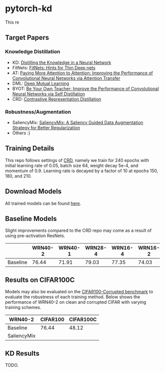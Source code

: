 # pytorch-kd
This re

## Target Papers

### Knowledge Distillation
- KD: [Distilling the Knowledge in a Neural Network](https://arxiv.org/abs/1503.02531)
- FitNets: [FitNets: Hints for Thin Deep nets](https://arxiv.org/abs/1412.6550)
- AT: [Paying More Attention to Attention: Improving the Performance of Convolutional Neural Networks via Attention Transfer](https://arxiv.org/abs/1612.03928)
- DML: [Deep Mutual Learning](https://arxiv.org/abs/1706.00384)
- BYOT: [Be Your Own Teacher: Improve the Performance of Convolutional Neural Networks via Self Distillation](https://arxiv.org/abs/1905.08094)
- CRD: [Contrastive Representation Distillation](http://arxiv.org/abs/1910.10699)

### Robustness/Augmentation
- SaliencyMix: [SaliencyMix: A Saliency Guided Data Augmentation Strategy for Better Regularization](https://arxiv.org/abs/2006.01791)
- Others :)

## Training Details
This repo follows settings of [CRD](https://github.com/HobbitLong/RepDistiller), namely we train for 240 epochs with initial learning rate of 0.05, batch size 64, weight decay 5e-4, and momentum of 0.9. Learning rate is decayed by a factor of 10 at epochs 150, 180, and 210. 

## Download Models
All trained models can be found [here](https://drive.google.com/drive/folders/1gL8ensehP_JTkgNf2RNRkoDC2SXAznU-?usp=sharing).

## Baseline Models
Slight improvements compared to the CRD repo may come as a result of using pre-activation ResNets.

|                     | WRN40-2 | WRN40-1 | WRN28-4 | WRN16-4 | WRN16-2 | ResNet56 | ResNet20 | ResNet8 |
|---------------------|---------|---------|---------|---------|---------|----------|----------|---------|
| Baseline            |  76.44  |  71.91  |  79.03  |  77.35  |  74.03  |  72.55   |  69.51   |  61.11  |

## Results on CIFAR100C
Models may also be evaluated on the [CIFAR100-Corrupted benchmark](https://arxiv.org/abs/1903.12261) to evaluate the robustness of each training method. Below shows the performance of WRN40-2 on clean and corrupted CIFAR with varying training schemes.

| WRN40-2             | CIFAR100 | CIFAR100C |
|---------------------|----------|-----------|
| Baseline            |  76.44   |  48.12    |
| SaliencyMix         |          |           |

## KD Results
TODO.
